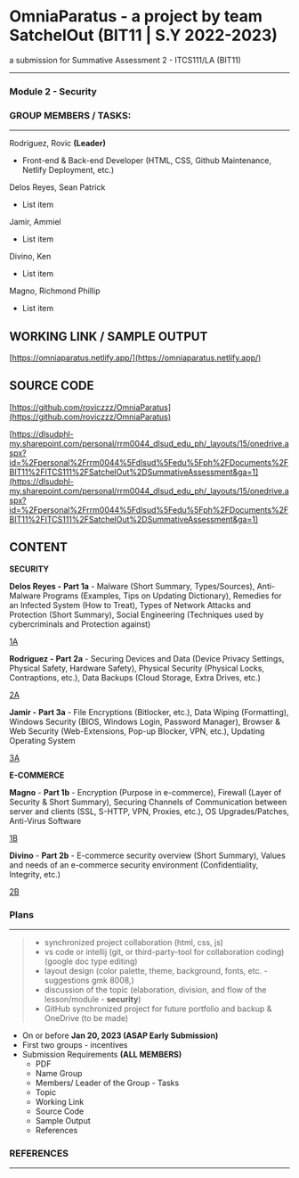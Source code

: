 
# OmniaParatus - a project by team SatchelOut (BIT11 | S.Y 2022-2023)

a submission for Summative Assessment 2 - ITCS111/LA
(BIT11)

---

### Module 2 - Security

### GROUP MEMBERS / TASKS:

---

Rodriguez, Rovic **(Leader)**
 - Front-end & Back-end Developer (HTML, CSS, Github Maintenance, Netlify Deployment, etc.)

Delos Reyes, Sean Patrick

 - List item

Jamir, Ammiel
 

 - List item

Divino, Ken
 

 - List item

Magno, Richmond Phillip
 

 - List item

## WORKING LINK / SAMPLE OUTPUT
[https://omniaparatus.netlify.app/](https://omniaparatus.netlify.app/)


## SOURCE CODE

[https://github.com/roviczzz/OmniaParatus](https://github.com/roviczzz/OmniaParatus)

[https://dlsudphl-my.sharepoint.com/personal/rrm0044_dlsud_edu_ph/_layouts/15/onedrive.aspx?id=%2Fpersonal%2Frrm0044%5Fdlsud%5Fedu%5Fph%2FDocuments%2FBIT11%2FITCS111%2FSatchelOut%2DSummativeAssessment&ga=1](https://dlsudphl-my.sharepoint.com/personal/rrm0044_dlsud_edu_ph/_layouts/15/onedrive.aspx?id=%2Fpersonal%2Frrm0044%5Fdlsud%5Fedu%5Fph%2FDocuments%2FBIT11%2FITCS111%2FSatchelOut%2DSummativeAssessment&ga=1)

## CONTENT


**SECURITY**

**Delos Reyes -** **Part 1a** - Malware (Short Summary, Types/Sources), Anti-Malware Programs (Examples, Tips on Updating Dictionary), Remedies for an Infected System (How to Treat), Types of Network Attacks and Protection (Short Summary), Social Engineering (Techniques used by cybercriminals and Protection against)

[1A](https://www.notion.so/1A-bc21be1495ae4a74b1d217c8bf24f17d)

**Rodriguez -** **Part 2a** - Securing Devices and Data (Device Privacy Settings, Physical Safety, Hardware Safety), Physical Security (Physical Locks, Contraptions, etc.), Data Backups (Cloud Storage, Extra Drives, etc.)

[2A](https://www.notion.so/2A-60bcd8f4c19b4fe28cdaa51375276632)

**Jamir -** **Part 3a** - File Encryptions (Bitlocker, etc.), Data Wiping (Formatting), Windows Security (BIOS, Windows Login, Password Manager), Browser & Web Security (Web-Extensions, Pop-up Blocker, VPN, etc.), Updating Operating System

[3A](https://www.notion.so/3A-faeafeaed2ea422e8676754cbd36b405)

**E-COMMERCE**

**Magno** - **Part 1b** - Encryption (Purpose in e-commerce), Firewall (Layer of Security & Short Summary), Securing Channels of Communication between server and clients (SSL, S-HTTP, VPN, Proxies, etc.), OS Upgrades/Patches, Anti-Virus Software

[1B](https://www.notion.so/1B-32b2f2e745a449c183c938d8d990445e)

**Divino** - **Part 2b** - E-commerce security overview (Short Summary), Values and needs of an e-commerce security environment (Confidentiality, Integrity, etc.)

[2B](https://www.notion.so/2B-fb5edf18b7f94addb22086d5f66d12dd)

### Plans
---

> 
> 
> - synchronized project collaboration (html, css, js)
> - vs code or intellij (git, or third-party-tool for collaboration coding) (google doc type editing)
> - layout design (color palette, theme, background, fonts, etc. - suggestions gmk 8008,)
> - discussion of the topic (elaboration, division, and flow of the lesson/module - **security**)
> - GitHub synchronized project for future portfolio and backup & OneDrive (to be made)


- On or before **Jan 20, 2023 (ASAP Early Submission)**
- First two groups - incentives
- Submission Requirements **(ALL MEMBERS)**
    - PDF
    - Name Group
    - Members/ Leader of the Group - Tasks
    - Topic
    - Working Link
    - Source Code
    - Sample Output
    - References


### REFERENCES

---

